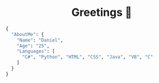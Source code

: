 <h1 align="center"> Greetings 👋</h1>

```python
{
  "AboutMe": {
    "Name": "Daniel",
    "Age": "25",
    "Languages": [
      "C#", "Python", "HTML", "CSS", "Java", "VB", "C"
    ]
  }
}
 ```

